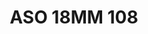 ---
title: ASO 18MM 108
date: 
draft: false

# descripcion
description : Anillo de plata 925.

materials: Plata 925

color: 

dimensions: 18mm diámetro

code: 05-23-1497

type: "Anillos"

categories: []

price: $9.320,00

price_eftvo: $7.920,00

# Images
# first image will be shown in the product page
images:
  # - image: "images/path_to_image"
  # La ubicacion de las imagenes es imagenes/Anillos/Anillos.Solo Plata/05-23-1497-aso-18mm-108
  - image: "./images/anillos/solo_plata/05-23-1497-aso-18mm-108_a.jpg"
  - image: "./images/anillos/solo_plata/05-23-1497-aso-18mm-108_b.jpg"
---